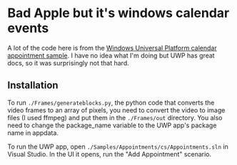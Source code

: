 # Bad Apple but it's windows calendar events
A lot of the code here is from the [Windows Universal Platform calendar appointment sample](https://github.com/microsoft/Windows-universal-samples/tree/main/Samples/Appointments). I have no idea what I'm doing but UWP has great docs, so it was surprisingly not that hard.

## Installation
To run `./Frames/generateblocks.py`, the python code that converts the video frames to an array of pixels, you need to convert the video to image files (I used ffmpeg) and put them in the `./Frames/out` directory. You also need to change the package_name variable to the UWP app's package name in appdata.

To run the UWP app, open `./Samples/Appointments/cs/Appointments.sln` in Visual Studio. In the UI it opens, run the "Add Appointment" scenario.

